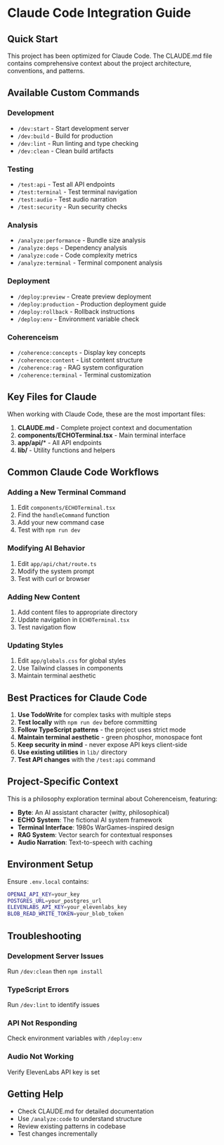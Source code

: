 # Claude Code Integration Guide

## Quick Start

This project has been optimized for Claude Code. The CLAUDE.md file contains comprehensive context about the project architecture, conventions, and patterns.

## Available Custom Commands

### Development
- `/dev:start` - Start development server
- `/dev:build` - Build for production
- `/dev:lint` - Run linting and type checking
- `/dev:clean` - Clean build artifacts

### Testing
- `/test:api` - Test all API endpoints
- `/test:terminal` - Test terminal navigation
- `/test:audio` - Test audio narration
- `/test:security` - Run security checks

### Analysis
- `/analyze:performance` - Bundle size analysis
- `/analyze:deps` - Dependency analysis
- `/analyze:code` - Code complexity metrics
- `/analyze:terminal` - Terminal component analysis

### Deployment
- `/deploy:preview` - Create preview deployment
- `/deploy:production` - Production deployment guide
- `/deploy:rollback` - Rollback instructions
- `/deploy:env` - Environment variable check

### Coherenceism
- `/coherence:concepts` - Display key concepts
- `/coherence:content` - List content structure
- `/coherence:rag` - RAG system configuration
- `/coherence:terminal` - Terminal customization

## Key Files for Claude

When working with Claude Code, these are the most important files:

1. **CLAUDE.md** - Complete project context and documentation
2. **components/ECHOTerminal.tsx** - Main terminal interface
3. **app/api/*** - All API endpoints
4. **lib/** - Utility functions and helpers

## Common Claude Code Workflows

### Adding a New Terminal Command
1. Edit `components/ECHOTerminal.tsx`
2. Find the `handleCommand` function
3. Add your new command case
4. Test with `npm run dev`

### Modifying AI Behavior
1. Edit `app/api/chat/route.ts`
2. Modify the system prompt
3. Test with curl or browser

### Adding New Content
1. Add content files to appropriate directory
2. Update navigation in `ECHOTerminal.tsx`
3. Test navigation flow

### Updating Styles
1. Edit `app/globals.css` for global styles
2. Use Tailwind classes in components
3. Maintain terminal aesthetic

## Best Practices for Claude Code

1. **Use TodoWrite** for complex tasks with multiple steps
2. **Test locally** with `npm run dev` before committing
3. **Follow TypeScript patterns** - the project uses strict mode
4. **Maintain terminal aesthetic** - green phosphor, monospace font
5. **Keep security in mind** - never expose API keys client-side
6. **Use existing utilities** in `lib/` directory
7. **Test API changes** with the `/test:api` command

## Project-Specific Context

This is a philosophy exploration terminal about Coherenceism, featuring:
- **Byte**: An AI assistant character (witty, philosophical)
- **ECHO System**: The fictional AI system framework
- **Terminal Interface**: 1980s WarGames-inspired design
- **RAG System**: Vector search for contextual responses
- **Audio Narration**: Text-to-speech with caching

## Environment Setup

Ensure `.env.local` contains:
```bash
OPENAI_API_KEY=your_key
POSTGRES_URL=your_postgres_url
ELEVENLABS_API_KEY=your_elevenlabs_key
BLOB_READ_WRITE_TOKEN=your_blob_token
```

## Troubleshooting

### Development Server Issues
Run `/dev:clean` then `npm install`

### TypeScript Errors
Run `/dev:lint` to identify issues

### API Not Responding
Check environment variables with `/deploy:env`

### Audio Not Working
Verify ElevenLabs API key is set

## Getting Help

- Check CLAUDE.md for detailed documentation
- Use `/analyze:code` to understand structure
- Review existing patterns in codebase
- Test changes incrementally